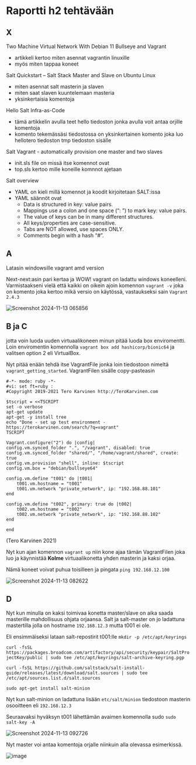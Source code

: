 # Raportti h2 tehtävään
## X
Two Machine Virtual Network With Debian 11 Bullseye and Vagrant

- artikkeli kertoo miten asennat vagrantin linuxille
- myös miten tappaa koneet

Salt Quickstart – Salt Stack Master and Slave on Ubuntu Linux

- miten asennat salt masterin ja slaven
- miten saat slaven kuuntelemaan masteria
- yksinkertaisia komentoja

Hello Salt Infra-as-Code

- tämä artikkelin avulla teet hello tiedoston jonka avulla voit antaa orjille komentoja
- komento tekemässäsi tiedostossa on yksinkertainen komento joka luo hellotero tiedoston tmp tiedoston sisälle

Salt Vagrant - automatically provision one master and two slaves

- init.sls file on missä itse komennot ovat
- top.sls kertoo mille koneille komnnot ajetaan

Salt overview

- YAML on kieli millä komennot ja koodit kirjoitetaan SALT:issa 
- YAML säännöt ovat
  - Data is structured in key: value pairs.
  - Mappings use a colon and one space (“: ”) to mark key: value pairs.
  - The value of keys can be in many different structures.
  - All keys/properties are case-sensitive.
  - Tabs are NOT allowed, use spaces ONLY.
  - Comments begin with a hash “#”.    

## A
Latasin windowsille vagrant amd version

Next-next:asin pari kertaa ja WOW! vagrant on ladattu windows koneelleni. Varmistaakseni vielä että kaikki on oikein ajoin komennon `vagrant -v` joka on komento joka kertoo mikä versio on käytössä, vastaukseksi sain `Vagrant 2.4.3`

![Screenshot 2024-11-13 065856](https://github.com/user-attachments/assets/4fea1885-1eda-4cad-8dcb-37f2428d34c4)

## B ja C
jotta voin luoda uuden virtuaalikoneen minun pitää luoda box enviromentti. Loin enviromentin komennolla `vagrant box add hashicorp/bionic64` ja valitsen option 2 eli VirtualBox.

Nyt pitää enään tehdä itse VagrantFile jonka loin tiedostoon nimeltä `vagrant_getting_started`. VagrantFilen sisälle copy-pasteasin 

	#-*- mode: ruby -*-
	#vi: set ft=ruby :
	#Copyright 2019-2021 Tero Karvinen http://TeroKarvinen.com

	$tscript = <<TSCRIPT
	set -o verbose
	apt-get update
	apt-get -y install tree
	echo "Done - set up test environment - https://terokarvinen.com/search/?q=vagrant"
	TSCRIPT

	Vagrant.configure("2") do |config|
	config.vm.synced_folder ".", "/vagrant", disabled: true
	config.vm.synced_folder "shared/", "/home/vagrant/shared", create: true
	config.vm.provision "shell", inline: $tscript
	config.vm.box = "debian/bullseye64"

	config.vm.define "t001" do |t001|
		t001.vm.hostname = "t001"
		t001.vm.network "private_network", ip: "192.168.88.101"
	end

	config.vm.define "t002", primary: true do |t002|
		t002.vm.hostname = "t002"
		t002.vm.network "private_network", ip: "192.168.88.102"
	end
	
	end

(Tero Karvinen 2021)

Nyt kun ajan komennon `vagrant up` niin kone ajaa tämän VagrantFilen joka luo ja käynnistää **Kolme** virtuaalikonetta yhden masterin ja kaksi orjaa.

Nämä koneet voivat puhua toisilleen ja pingata `ping 192.168.12.100`

![Screenshot 2024-11-13 082622](https://github.com/user-attachments/assets/aea6533b-0f71-40a8-b314-6b40fac8c9b4)

## D
 Nyt kun minulla on kaksi toimivaa konetta master/slave on aika saada masterille mahdollisuus ohjata orjaansa. Salt ja salt-master on jo ladattuna mastertilla jolla on hostname `192.168.12.3` mutta t001 ei ole.

Eli ensimmäiseksi lataan salt-repostirit t001:lle 
`mkdir -p /etc/apt/keyrings `

`curl -fsSL https://packages.broadcom.com/artifactory/api/security/keypair/SaltProjectKey/public | sudo tee /etc/apt/keyrings/salt-archive-keyring.pgp`

`curl -fsSL https://github.com/saltstack/salt-install-guide/releases/latest/download/salt.sources | sudo tee /etc/apt/sources.list.d/salt.sources`

`sudo apt-get install salt-minion`

Nyt kun salt-minion on ladattuna lisään `etc/salt/minion` tiedostoon masterin osooitteen eli `192.168.12.3`

Seuraavaksi hyväksyn t001 lähettämän avaimen komennolla sudo `sudo salt-key -A`

![Screenshot 2024-11-13 092726](https://github.com/user-attachments/assets/36ddbcf0-9ed0-4a1a-bafb-8727d60959b3)

Nyt master voi antaa komentoja orjalle niinkuin alla olevassa esimerkissä.

![image](https://github.com/user-attachments/assets/04df5828-9bc7-4c64-b8b3-7f5bab113e4c)
